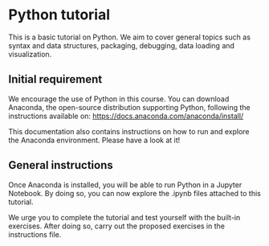 # Python tutorial
This is a basic tutorial on Python. We aim to cover general topics such as syntax and data structures, packaging, debugging, data loading and visualization. 

## Initial requirement
We encourage the use of Python in this course. You can download Anaconda, the open-source distribution supporting Python, following the instructions available on: https://docs.anaconda.com/anaconda/install/ 

This documentation also contains instructions on how to run and explore the Anaconda environment. Please have a look at it! 

## General instructions
Once Anaconda is installed, you will be able to run Python in a Jupyter Notebook. By doing so, you can now explore the .ipynb files attached to this tutorial. 

We urge you to complete the tutorial and test yourself with the built-in exercises. After doing so, carry out the proposed exercises in the instructions file.